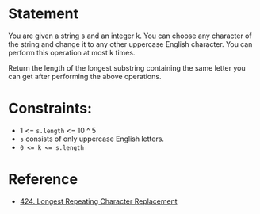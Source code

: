 # Statement

You are given a string s and an integer k. You can choose any character of the string and change it to any other uppercase English character. You can perform this operation at most k times.

Return the length of the longest substring containing the same letter you can get after performing the above operations.

# Constraints:

- 1 <= `s.length` <= 10 ^ 5
- `s` consists of only uppercase English letters.
- `0 <= k <= s.length`

# Reference

- [424. Longest Repeating Character Replacement](https://leetcode.com/problems/longest-repeating-character-replacement/description/)
